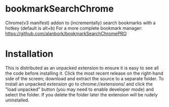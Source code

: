# bookmarkSearchChrome
Chrome(v3 manifest) addon to (incrementally) search bookmarks with a hotkey (default is alt+b)
For a more complete bookmark manager: https://github.com/alanbork/bookmarkSearchChromePRO

# Installation 
This is distributed as an unpacked extension to ensure it is easy to see all the code before installing it. Click the most recent release on the right-hand side of the screen; download and extract the source to a separate folder.
To install an unpacked extension go to chrome://extensions/ and click the "load unpacked" button (you may need to enable developer mode) and select the folder. If you delete the folder later the extension will be rudely uninstalled. 

